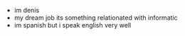- im denis
- my dream job its something relationated with informatic
- im spanish but i speak english very well
